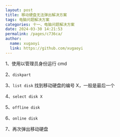 ```yaml
---
layout: post
title: 移动硬盘无法弹出解决方案
tags: 电脑问题解决方案
categories: 十一、电脑问题解决方案
date: 2024-03-30 14:21:53
permalink: /pages/c736ca/
author: 
  name: xugaoyi
  link: https://github.com/xugaoyi
---
```




1、使用以管理员身份运行 cmd

2、`diskpart`

3、`list disk` 找到移动硬盘的编号 X，一般是最后一个

4、`select disk X`

5、`offline disk`

6、`online disk`

7、再次弹出移动硬盘